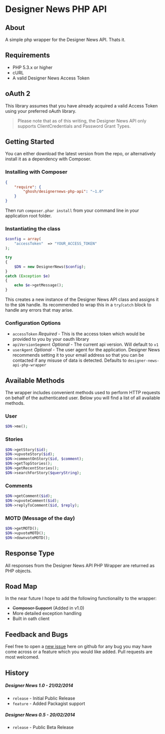 # Designer News PHP API

## About

A simple php wrapper for the Designer News API. Thats it.


## Requirements

* PHP 5.3.x or higher
* cURL
* A valid Designer News Access Token


## oAuth 2
This library assumes that you have already acquired a valid Access Token using your preferred oAuth library.

>Please note that as of this writing, the Designer News API only supports ClientCredentials and Password Grant Types.

## Getting Started
You can either download the latest version from the repo, or alternatively install it as a dependency with Composer.

### Installing with Composer
```json
{
    "require": {
        "ghosh/designernews-php-api": "~1.0"
    }
}
```

Then run `composer.phar install` from your command line in your application root folder.

### Instantiating the class
```php
$config = array(
	"accessToken"  => "YOUR_ACCESS_TOKEN"
);

try
{
	$DN = new DesignerNews($config);
}
catch (Exception $e)
{
	echo $e->getMessage();
}
```


This creates a new instance of the Designer News API class and assigns it to the `$DN` handle. Its recommended to wrap this in a `try`/`catch` block to handle any errors that may arise.

### Configuration Options
* `accessToken` *Required* - This is the access token which would be provided to you by your oauth library
* `apiVersionSegment` *Optional* - The current api version. Will default to `v1`
* `userAgent` *Optional* - The user agent for the application. Designer News recommends setting it to your email address so that you can be contacted if any misuse of data is detected. Defaults to `designer-news-api-php-wrapper`

## Available Methods

The wrapper includes convenient methods used to perform HTTP requests on behalf of the authenticated user. Below you will find a list of all available methods.

### User
```php
$DN->me();
```

### Stories
```php
$DN->getStory($id);
$DN->upvoteStory($id);
$DN->commentOnStory($id, $comment);
$DN->getTopStories();
$DN->getRecentStories();
$DN->searchForStory($queryString);
```

### Comments
```php
$DN->getComment($id);
$DN->upvoteComment($id);
$DN->replyToComment($id, $reply);
```

### MOTD (Message of the day)
```php
$DN->getMOTD();
$DN->upvoteMOTD();
$DN->downvoteMOTD();
```


## Response Type
All responses from the Designer News API PHP Wrapper are returned as PHP objects.

## Road Map

In the near future I hope to add the following functionality to the wrapper:

* ~~Composer Support~~ (Added in v1.0)
* More detailed exception handling
* Built in oath client

## Feedback and Bugs

Feel free to open a [new issue](https://github.com/Ghosh/DesignerNews-PHP-API/issues) here on github for any bug you may have come across or a feature which you would like added. Pull requests are most welcomed.

## History
##### Designer News 1.0 - 21/02/2014
* `release` - Initial Public Release
* `feature` - Added Packagist support

##### Designer News 0.5 - 20/02/2014
* `release` - Public Beta Release

